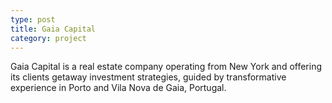 ```yaml
---
type: post
title: Gaia Capital
category: project
---
```


Gaia Capital is a real estate company operating from New York and offering its clients getaway investment strategies, guided by transformative experience in Porto and Vila Nova de Gaia, Portugal.
 
